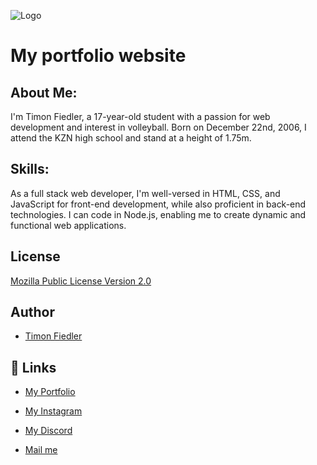 ![Logo](https://ik.imagekit.io/timon/cdn/logo?updatedAt=1710793404927&tr=h-100,w-100)

# My portfolio website

## About Me:
I'm Timon Fiedler, a 17-year-old student with a passion for web development and interest in volleyball. Born on December 22nd, 2006, I attend the KZN high school and stand at a height of 1.75m.


## Skills:
As a full stack web developer, I'm well-versed in HTML, CSS, and JavaScript for front-end development, while also proficient in back-end technologies. I can code in Node.js, enabling me to create dynamic and functional web applications.


## License

[Mozilla Public License Version 2.0](http://mozilla.org/MPL/2.0/)


## Author

- [Timon Fiedler](https://github.com/Timon-D3v)


## 🔗 Links

- [My Portfolio](https://timondev.com)

- [My Instagram](https://www.instagram.com/timon.dev/)

- [My Discord](https://discordapp.com/users/560914605145325596)

- [Mail me](mailto:timon.dev.main@gmail.com)
